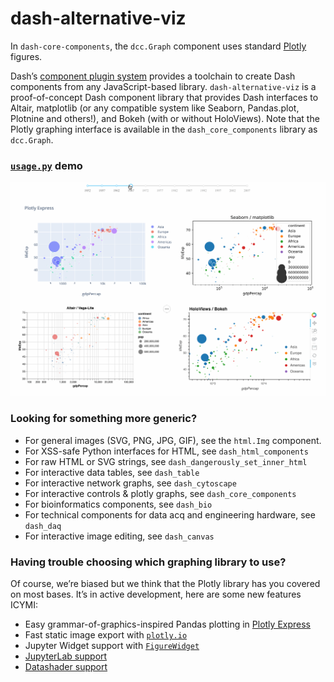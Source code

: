 # dash-alternative-viz

In `dash-core-components`, the `dcc.Graph` component uses standard [Plotly](https://plot.ly/python) figures.

Dash’s [component plugin system](https://dash.plot.ly/plugins) provides a
toolchain to create Dash components from any JavaScript-based library.
`dash-alternative-viz` is a proof-of-concept Dash component library that provides Dash
interfaces to Altair, matplotlib (or any compatible system like Seaborn, Pandas.plot, Plotnine and others!), and Bokeh (with or without HoloViews).
Note that the Plotly graphing interface is available in the `dash_core_components`
library as `dcc.Graph`.

### [`usage.py`](https://github.com/plotly/dash-alternative-viz/blob/master/usage.py) demo

![animation](animation.gif)

### Looking for something more generic?

- For general images (SVG, PNG, JPG, GIF), see the `html.Img` component.
- For XSS-safe Python interfaces for HTML, see `dash_html_components`
- For raw HTML or SVG strings, see `dash_dangerously_set_inner_html`
- For interactive data tables, see `dash_table`
- For interactive network graphs, see `dash_cytoscape`
- For interactive controls & plotly graphs, see `dash_core_components`
- For bioinformatics components, see `dash_bio`
- For technical components for data acq and engineering hardware, see `dash_daq`
- For interactive image editing, see `dash_canvas`

### Having trouble choosing which graphing library to use?

Of course, we’re biased but we think that the Plotly library has you covered
on most bases. It’s in active development, here are some new features ICYMI:
- Easy grammar-of-graphics-inspired Pandas plotting in [Plotly Express](https://medium.com/@plotlygraphs/introducing-plotly-express-808df010143d)
- Fast static image export with [`plotly.io`](https://medium.com/@plotlygraphs/plotly-py-end-of-summer-updates-5422c98b9058)
- Jupyter Widget support with [`FigureWidget`](https://medium.com/@plotlygraphs/introducing-plotly-py-3-0-0-7bb1333f69c6)
- [JupyterLab support](https://github.com/plotly/jupyterlab-dash)
- [Datashader support](https://github.com/plotly/dash-datashader)
